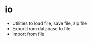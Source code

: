 # io
- Utilities to load file, save file, zip file
- Export from database to file
- Import from file